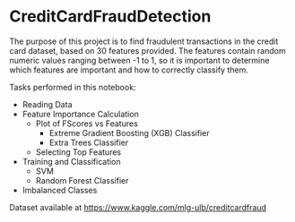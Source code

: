 # CreditCardFraudDetection


The purpose of this project is to find fraudulent transactions in the credit card dataset, based on 30 features provided. The features contain random numeric values ranging between -1 to 1, so it is important to determine which features are important and how to correctly classify them.

Tasks performed in this notebook:
* Reading Data
* Feature Importance Calculation
    * Plot of FScores vs Features
        * Extreme Gradient Boosting (XGB) Classifier
        * Extra Trees Classifier
    * Selecting Top Features
* Training and Classification
    * SVM
    * Random Forest Classifier
* Imbalanced Classes


Dataset available at https://www.kaggle.com/mlg-ulb/creditcardfraud
